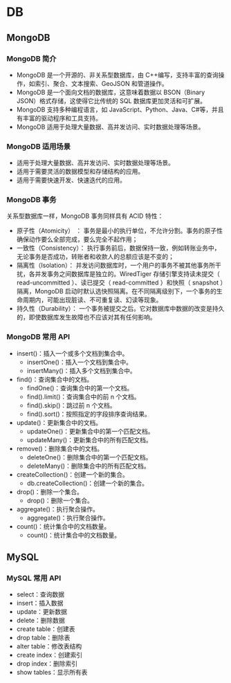 # DB

## MongoDB

### MongoDB 简介

- MongoDB 是一个开源的、非关系型数据库，由 C++编写，支持丰富的查询操作，如索引、聚合、文本搜索、GeoJSON 和管道操作。
- MongoDB 是一个面向文档的数据库，这意味着数据以 BSON（Binary JSON）格式存储，这使得它比传统的 SQL 数据库更加灵活和可扩展。
- MongoDB 支持多种编程语言，如 JavaScript、Python、Java、C#等，并且有丰富的驱动程序和工具支持。
- MongoDB 适用于处理大量数据、高并发访问、实时数据处理等场景。

### MongoDB 适用场景

- 适用于处理大量数据、高并发访问、实时数据处理等场景。
- 适用于需要灵活的数据模型和存储结构的应用。
- 适用于需要快速开发、快速迭代的应用。

### MongoDB 事务

关系型数据库一样，MongoDB 事务同样具有 ACID 特性：

- 原子性（Atomicity） ： 事务是最小的执行单位，不允许分割。事务的原子性确保动作要么全部完成，要么完全不起作用；
- 一致性（Consistency）： 执行事务前后，数据保持一致，例如转账业务中，无论事务是否成功，转账者和收款人的总额应该是不变的；
- 隔离性（Isolation）： 并发访问数据库时，一个用户的事务不被其他事务所干扰，各并发事务之间数据库是独立的。WiredTiger 存储引擎支持读未提交（ read-uncommitted ）、读已提交（ read-committed ）和快照（ snapshot ）隔离，MongoDB 启动时默认选快照隔离。在不同隔离级别下，一个事务的生命周期内，可能出现脏读、不可重复读、幻读等现象。
- 持久性（Durability）： 一个事务被提交之后。它对数据库中数据的改变是持久的，即使数据库发生故障也不应该对其有任何影响。

### MongoDB 常用 API

- insert()：插入一个或多个文档到集合中。
  - insertOne()：插入一个文档到集合中。
  - insertMany()：插入多个文档到集合中。
- find()：查询集合中的文档。
  - findOne()：查询集合中的第一个文档。
  - find().limit()：查询集合中的前 n 个文档。
  - find().skip()：跳过前 n 个文档。
  - find().sort()：按照指定的字段排序查询结果。
- update()：更新集合中的文档。
  - updateOne()：更新集合中的第一个匹配文档。
  - updateMany()：更新集合中的所有匹配文档。
- remove()：删除集合中的文档。
  - deleteOne()：删除集合中的第一个匹配文档。
  - deleteMany()：删除集合中的所有匹配文档。
- createCollection()：创建一个新的集合。
  - db.createCollection()：创建一个新的集合。
- drop()：删除一个集合。
  - drop()：删除一个集合。
- aggregate()：执行聚合操作。
  - aggregate()：执行聚合操作。
- count()：统计集合中的文档数量。
  - count()：统计集合中的文档数量。

## MySQL

### MySQL 常用 API

- select：查询数据
- insert：插入数据
- update：更新数据
- delete：删除数据
- create table：创建表
- drop table：删除表
- alter table：修改表结构
- create index：创建索引
- drop index：删除索引
- show tables：显示所有表
